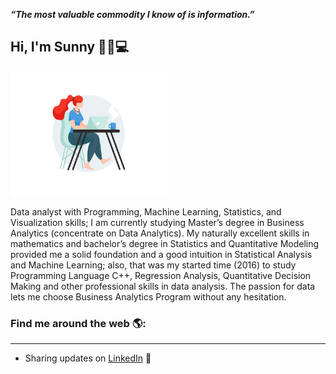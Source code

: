
_**“The most valuable commodity I know of is information.”**_

## Hi, I'm Sunny :cherry_blossom::wave::computer: 

<img src="/gifphoto/01-pinssm.gif" width="250" height="200"/>

Data analyst with Programming, Machine Learning, Statistics, and Visualization skills;  I am currently studying Master’s degree in Business Analytics (concentrate on Data Analytics). My naturally excellent skills in mathematics and bachelor’s degree in Statistics and Quantitative Modeling provided me a solid foundation and a good intuition in Statistical Analysis and Machine Learning; also, that was my started time (2016) to study Programming Language C++, Regression Analysis, Quantitative Decision Making and other professional skills in data analysis. The passion for data lets me choose Business Analytics Program without any hesitation. 


### Find me around the web 🌎:
---
- Sharing updates on [LinkedIn](http://www.linkedin.com/in/sunnyxili2019) 💼


<!--
**SUNNYXILI/SUNNYXILI** is a ✨ _special_ ✨ repository because its `README.md` (this file) appears on your GitHub profile.





